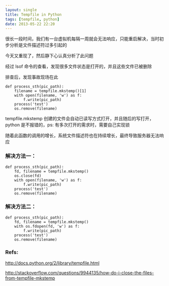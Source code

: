 ```yaml
---
layout: single
title: Tempfile in Python
tags: [tempfile, python]
date: 2013-05-22 22:20
---
```


很长一段时间，我们有一台虚拟机每隔一周就会无法响应，只能重启解决，当时初步分析是文件描述符过多引起的

今天又重现了，然后静下心认真分析了此问题

经过 lsof 命令的查看，发现很多文件状态是打开的，并且这些文件已被删除

排查后，发现事故现场在此

    def process_sth(pic_path):
        filename = tempfile.mkstemp()[1]
        with open(filename, 'w') as f:
            f.write(pic_path)
        process('test')
        os.remove(filename)

tempfile.mkstemp 创建的文件会自动已读写方式打开，并且随后的写打开，python 是不报错的，ps: 有多次打开的需求时，需要自己实现锁

随着此函数的调用的增长，系统文件描述符也在持续增长，最终导致服务器无法响应

### 解决方法一：

    def process_sth(pic_path):
        fd, filename = tempfile.mkstemp()
        os.close(fd)
        with open(filename, 'w') as f:
            f.write(pic_path)
        process('test')
        os.remove(filename)

### 解决方法二：

    def process_sth(pic_path):
        fd, filename = tempfile.mkstemp()
        with os.fdopen(fd, 'w') as f:
            f.write(pic_path)
        process('test')
        os.remove(filename)

### Refs:

http://docs.python.org/2/library/tempfile.html

http://stackoverflow.com/questions/9944135/how-do-i-close-the-files-from-tempfile-mkstemp
